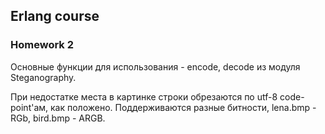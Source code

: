 ## Erlang course

### Homework 2

Основные функции для использования - encode, decode из модуля Steganography.

При недостатке места в картинке строки обрезаются по utf-8 code-point'ам, как положено. Поддерживаются разные битности, lena.bmp - RGb, bird.bmp - ARGB.
